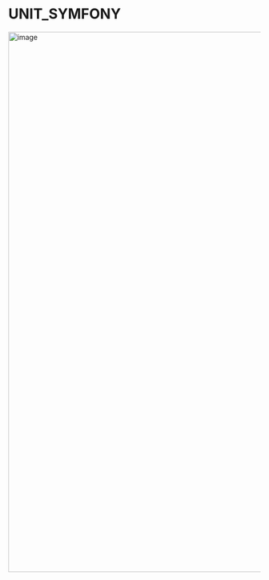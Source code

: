 # UNIT_SYMFONY
<img width="1919" height="1079" alt="image" src="https://github.com/user-attachments/assets/92939973-1678-45eb-9825-43f24ea308e7" />

